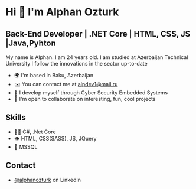 Hi 👋 I'm Alphan Ozturk 
============================

## Back-End Developer | .NET Core | HTML, CSS, JS |Java,Pyhton
My name is Alphan. I am 24 years old. I am studied at Azerbaijan Technical University
I follow the innovations in the sector up-to-date

* 🌍  I'm based in Baku, Azerbaijan
* ✉️  You can contact me at [alpdev1@mail.ru](mailto:alpdev1@mail.ru)
* 🧠 I develop myself through Cyber Security Embedded Systems
* 🤝  I'm open to collaborate on interesting, fun, cool projects

## Skills
- 👨‍💻 C#, .Net Core
- 👁️ HTML, CSS(SASS), JS, JQuery
- 💽 MSSQL

## Contact
- [@alphanozturk](https://www.linkedin.com/in/alphanozturk/) on LinkedIn
